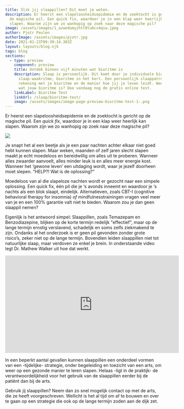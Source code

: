 ```yaml
---
title: Slik jij slaappillen? Dit moet je weten.
description: Er heerst een slapeloosheidsepidemie en de zoektocht is gericht op
  de magische pil. Een quick fix, waardoor je in een klap weer heerlijk kan
  slapen. Waarom zijn we zo wanhopig op zoek naar deze magische pil?
image: /assets/images/1_azwodumyjhtl0lu6cv4qiw.jpeg
author: Pjotr Peulen
authorImage: /assets/images/pjotr.jpg
date: 2021-01-23T09:39:14.383Z
layout: layouts/blog.njk
tags: blog
sections:
  - type: preview
    component: preview
    title: Ontdek binnen vijf minuten wat bioritme is
    description: Slaap is persoonlijk. Dit komt door je individuele biologische
      slaap-waakritme, bioritme in het kort. Een persoonlijk slaappatroon houdt
      rekening met je bioritme en de manier hoe jij je leven leidt. Weet jij al
      wat jouw bioritme is? Doe vandaag nog de gratis online test.
    linkLabel: Bioritme Test
    linkUrl: /slaap/bioritme-test/
    image: /assets/images/image-page-preview-bioritme-test-1-.png
---
```

Er heerst een slapeloosheidsepidemie en de zoektocht is gericht op de magische pil. Een *quick fix*, waardoor je in een klap weer heerlijk kan slapen. Waarom zijn we zo wanhopig op zoek naar deze magische pil?

![](/assets/images/1_azwodumyjhtl0lu6cv4qiw.jpeg)

Je snapt het al een beetje als je een paar nachten achter elkaar niet goed hebt kunnen slapen. Maar weken, maanden of zelf jaren slecht slapen maakt je echt moedeloos en bereidwillig om alles uit te proberen. Wanneer alles zwaarder aanvoelt, alles minder leuk is en alles meer energie kost. Wanneer het ‘gewone leven’ een uitdaging wordt, waar je jezelf doorheen moet slepen. “HELP?! Wat is de oplossing?”

Moedeloos van al die slapeloze nachten wordt er gezocht naar een simpele oplossing. Een quick fix, één pil die je ‘s avonds inneemt en waardoor je ‘s nachts als een blok slaapt, eindelijk. Alternatieven, zoals CBT-I (cognitive behavioral therapy for insomnia) *of* mindfulnesstrainingen vragen veel meer van je en een 100% garantie valt niet te bieden. Waarom zou je dan geen slaappil nemen?

Eigenlijk is het antwoord simpel: Slaappillen, zoals Temazepam en Benzodiazepine, blijken op de korte termijn redelijk "effectief", maar op de lange termijn ernstig verslavend, schadelijk en soms zelfs ziekmakend te zijn. Ondanks al het onderzoek is er geen pil gevonden zonder grote risico’s, zeker niet op de lange termijn. Bovendien leiden slaappillen niet tot natuurlijke slaap, maar verdoven ze enkel je brein. In onderstaande video legt Dr. Mathew Walker uit hoe dat werkt.

<iframe width="560" height="315" src="https://www.youtube.com/embed/_lSNEjA-Drk" frameborder="0" allow="accelerometer; autoplay; clipboard-write; encrypted-media; gyroscope; picture-in-picture" allowfullscreen></iframe>

In een beperkt aantal gevallen kunnen slaappillen een onderdeel vormen van een -tijdelijke- strategie, onder begeleiding en toezicht van een arts, om weer op een gezonde manier te leren slapen. Helaas -ligt in de praktijk- de verantwoordelijkheid voor het gebruik van de slaappillen eerder bij de patiënt dan bij de arts.

Gebruik jij slaappillen? Neem dan zo snel mogelijk contact op met de arts, die ze heeft voorgeschreven. Wellicht is het al tijd om af te bouwen en over te gaan op een strategie die ook op de lange termijn zoden aan de dijk zet.